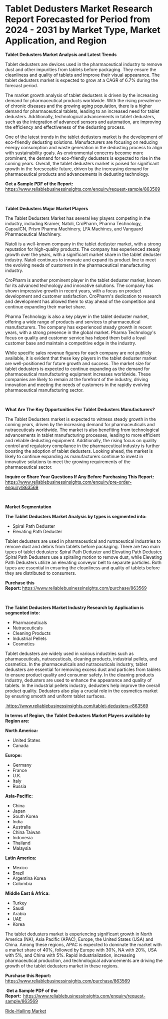 <p><h1>Tablet Dedusters Market Research Report Forecasted for Period from 2024 -  2031 by Market Type, Market Application, and Region</h1></p><p><strong>Tablet Dedusters Market Analysis and Latest Trends</strong></p>
<p><p>Tablet dedusters are devices used in the pharmaceutical industry to remove dust and other impurities from tablets before packaging. They ensure the cleanliness and quality of tablets and improve their visual appearance. The tablet dedusters market is expected to grow at a CAGR of 6.7% during the forecast period.</p><p>The market growth analysis of tablet dedusters is driven by the increasing demand for pharmaceutical products worldwide. With the rising prevalence of chronic diseases and the growing aging population, there is a higher demand for pharmaceutical tablets, leading to an increased need for tablet dedusters. Additionally, technological advancements in tablet dedusters, such as the integration of advanced sensors and automation, are improving the efficiency and effectiveness of the dedusting process.</p><p>One of the latest trends in the tablet dedusters market is the development of eco-friendly dedusting solutions. Manufacturers are focusing on reducing energy consumption and waste generation in the dedusting process to align with sustainability goals. As environmental concerns become more prominent, the demand for eco-friendly dedusters is expected to rise in the coming years. Overall, the tablet dedusters market is poised for significant growth in the foreseeable future, driven by the increasing demand for pharmaceutical products and advancements in dedusting technology.</p></p>
<p><strong>Get a Sample PDF of the Report:&nbsp;</strong> <a href="https://www.reliablebusinessinsights.com/enquiry/request-sample/863569">https://www.reliablebusinessinsights.com/enquiry/request-sample/863569</a></p>
<p>&nbsp;</p>
<p><strong>Tablet Dedusters Major Market Players</strong></p>
<p><p>The Tablet Dedusters Market has several key players competing in the industry, including Kramer, Natoli, CroPharm, Pharma Technology, CapsulCN, Prism Pharma Machinery, LFA Machines, and Vanguard Pharmaceutical Machinery. </p><p>Natoli is a well-known company in the tablet deduster market, with a strong reputation for high-quality products. The company has experienced steady growth over the years, with a significant market share in the tablet deduster industry. Natoli continues to innovate and expand its product line to meet the evolving needs of customers in the pharmaceutical manufacturing industry.</p><p>CroPharm is another prominent player in the tablet deduster market, known for its advanced technology and innovative solutions. The company has shown impressive growth in recent years, with a focus on product development and customer satisfaction. CroPharm's dedication to research and development has allowed them to stay ahead of the competition and continue expanding their market share.</p><p>Pharma Technology is also a key player in the tablet deduster market, offering a wide range of products and services to pharmaceutical manufacturers. The company has experienced steady growth in recent years, with a strong presence in the global market. Pharma Technology's focus on quality and customer service has helped them build a loyal customer base and maintain a competitive edge in the industry.</p><p>While specific sales revenue figures for each company are not publicly available, it is evident that these key players in the tablet deduster market are well-positioned for future growth and success. The market size for tablet dedusters is expected to continue expanding as the demand for pharmaceutical manufacturing equipment increases worldwide. These companies are likely to remain at the forefront of the industry, driving innovation and meeting the needs of customers in the rapidly evolving pharmaceutical manufacturing sector.</p></p>
<p>&nbsp;</p>
<p><strong>What Are The Key Opportunities For Tablet Dedusters Manufacturers?</strong></p>
<p><p>The Tablet Dedusters market is expected to witness steady growth in the coming years, driven by the increasing demand for pharmaceuticals and nutraceuticals worldwide. The market is also benefiting from technological advancements in tablet manufacturing processes, leading to more efficient and reliable dedusting equipment. Additionally, the rising focus on quality control and regulatory compliance in the pharmaceutical industry is further boosting the adoption of tablet dedusters. Looking ahead, the market is likely to continue expanding as manufacturers continue to invest in innovative solutions to meet the growing requirements of the pharmaceutical sector.</p></p>
<p><strong>Inquire or Share Your Questions If Any Before Purchasing This Report:</strong> <a href="https://www.reliablebusinessinsights.com/enquiry/pre-order-enquiry/863569">https://www.reliablebusinessinsights.com/enquiry/pre-order-enquiry/863569</a></p>
<p>&nbsp;</p>
<p><strong>Market Segmentation</strong></p>
<p><strong>The Tablet Dedusters Market Analysis by types is segmented into:</strong></p>
<p><ul><li>Spiral Path Deduster</li><li>Elevating Path Deduster</li></ul></p>
<p><p>Tablet dedusters are used in pharmaceutical and nutraceutical industries to remove dust and debris from tablets before packaging. There are two main types of tablet dedusters: Spiral Path Deduster and Elevating Path Deduster. Spiral Path Dedusters use a spiraling motion to remove dust, while Elevating Path Dedusters utilize an elevating conveyor belt to separate particles. Both types are essential in ensuring the cleanliness and quality of tablets before they are distributed to consumers.</p></p>
<p><strong>Purchase this Report:&nbsp;</strong><a href="https://www.reliablebusinessinsights.com/purchase/863569">https://www.reliablebusinessinsights.com/purchase/863569</a></p>
<p>&nbsp;</p>
<p><strong>The Tablet Dedusters Market Industry Research by Application is segmented into:</strong></p>
<p><ul><li>Pharmaceuticals</li><li>Nutraceuticals</li><li>Cleaning Products</li><li>Industrial Pellets</li><li>Cosmetics</li></ul></p>
<p><p>Tablet dedusters are widely used in various industries such as pharmaceuticals, nutraceuticals, cleaning products, industrial pellets, and cosmetics. In the pharmaceuticals and nutraceuticals industry, tablet dedusters are essential for removing excess dust and particles from tablets to ensure product quality and consumer safety. In the cleaning products industry, dedusters are used to enhance the appearance and quality of tablets. In the industrial pellets industry, dedusters help improve the overall product quality. Dedusters also play a crucial role in the cosmetics market by ensuring smooth and uniform tablet surfaces.</p></p>
<p><a href="https://www.reliablebusinessinsights.com/tablet-dedusters-r863569">&nbsp;https://www.reliablebusinessinsights.com/tablet-dedusters-r863569</a></p>
<p><strong>In terms of Region, the Tablet Dedusters Market Players available by Region are:</strong></p>
<p>
    <p> <strong> North America: </strong>
        <ul>
            <li>United States</li>
            <li>Canada</li>
        </ul>
        </p> 
    <p> <strong> Europe: </strong>
        <ul>
            <li>Germany</li>
            <li>France</li>
            <li>U.K.</li>
            <li>Italy</li>
            <li>Russia</li>
        </ul>
        </p> 
    <p> <strong> Asia-Pacific: </strong>
        <ul>
            <li>China</li>
            <li>Japan</li>
            <li>South Korea</li>
            <li>India</li>
            <li>Australia</li>
            <li>China Taiwan</li>
            <li>Indonesia</li>
            <li>Thailand</li>
            <li>Malaysia</li>
        </ul>
        </p> 
    <p> <strong> Latin America: </strong>
        <ul>
            <li>Mexico</li>
            <li>Brazil</li>
            <li>Argentina Korea</li>
            <li>Colombia</li>
        </ul>
        </p> 
    <p> <strong> Middle East & Africa: </strong>
        <ul>
            <li>Turkey</li>
            <li>Saudi</li>
            <li>Arabia</li>
            <li>UAE</li>
            <li>Korea</li>
        </ul>
    </p>
    </p>
<p><p>The tablet dedusters market is experiencing significant growth in North America (NA), Asia Pacific (APAC), Europe, the United States (USA) and China. Among these regions, APAC is expected to dominate the market with a market share of 40%, followed by Europe with 30%, NA with 20%, USA with 5%, and China with 5%. Rapid industrialization, increasing pharmaceutical production, and technological advancements are driving the growth of the tablet dedusters market in these regions.</p></p>
<p><strong>Purchase this Report: </strong><a href="https://www.reliablebusinessinsights.com/purchase/863569">https://www.reliablebusinessinsights.com/purchase/863569</a></p>
<p>&nbsp;<strong>Get a Sample PDF of the Report:&nbsp;&nbsp;</strong><a href="https://www.reliablebusinessinsights.com/enquiry/request-sample/863569">https://www.reliablebusinessinsights.com/enquiry/request-sample/863569</a></p>
<p><strong></strong></p>
<p><p><a href="https://www.linkedin.com/pulse/ride-hailing-market-key-successful-business-strategy-forecast-8srle">Ride-Hailing Market</a></p></p>